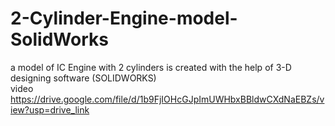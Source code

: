 # 2-Cylinder-Engine-model-SolidWorks
a model of IC Engine with 2 cylinders is created with the help of 3-D designing software (SOLIDWORKS)  
video https://drive.google.com/file/d/1b9FjIOHcGJpImUWHbxBBldwCXdNaEBZs/view?usp=drive_link
